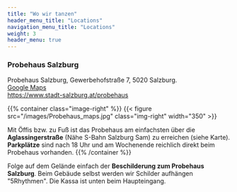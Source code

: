 ```yaml
---
title: "Wo wir tanzen"
header_menu_title: "Locations"
navigation_menu_title: "Locations"
weight: 3
header_menu: true
---
```


### Probehaus Salzburg
<i class="fa-solid fa-location-dot"></i> Probehaus Salzburg, Gewerbehofstraße 7, 5020 Salzburg.
</br>[Google Maps](https://maps.app.goo.gl/vP9fjeqJo5nzdhQt9)
</br>https://www.stadt-salzburg.at/probehaus

{{% container class="image-right" %}}
{{< figure src="/images/Probehaus_maps.jpg" class="img-right" width="350" >}}

Mit Öffis bzw. zu Fuß ist das Probehaus am einfachsten über die **Aglassingerstraße** (Nähe S-Bahn Salzburg Sam) zu erreichen (siehe Karte). </br>
**Parkplätze** sind nach 18 Uhr und am Wochenende reichlich direkt beim Probehaus vorhanden.
{{% /container %}}


Folge auf dem Gelände einfach der **Beschilderung zum Probehaus Salzburg**. Beim Gebäude selbst werden wir Schilder aufhängen "5Rhythmen". Die Kassa ist unten beim Haupteingang.

